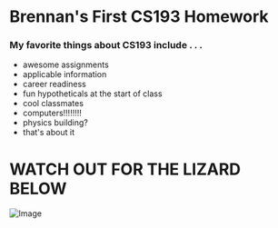 # Brennan's First CS193 Homework

### My favorite things about CS193 include . . .
- awesome assignments
- applicable information
- career readiness
- fun hypotheticals at the start of class
- cool classmates
- computers!!!!!!!!
- physics building?
- that's about it


     
# WATCH OUT FOR THE LIZARD BELOW



![Image](https://static.timesofisrael.com/www/uploads/2018/02/AP_17125344886020-e1518519835333.jpg)

